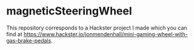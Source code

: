 # magneticSteeringWheel

This repository corresponds to a Hackster project I made which you can find at 
https://www.hackster.io/jonmendenhall/mini-gaming-wheel-with-gas-brake-pedals.

